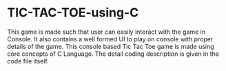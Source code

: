 # TIC-TAC-TOE-using-C
This game is made such that user can easily interact with the game in Console. It also contains a well formed UI to play on console with proper details of the game. This console based Tic Tac Toe game is made using core concepts of C Language. The detail coding description is given in the code file itself.
